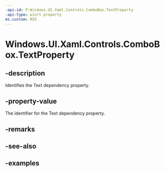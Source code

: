```yaml
---
-api-id: P:Windows.UI.Xaml.Controls.ComboBox.TextProperty
-api-type: winrt property
ms.custom: RS5
---
```


<!-- Property syntax.
public DependencyProperty TextProperty { get; }
-->

# Windows.UI.Xaml.Controls.ComboBox.TextProperty

## -description

Identifies the Text dependency property.



## -property-value

The identifier for the Text dependency property.

## -remarks

## -see-also

## -examples


